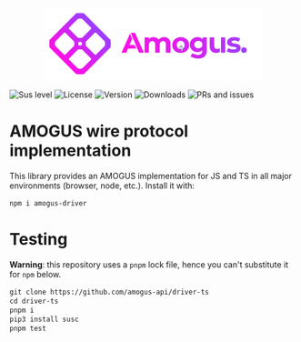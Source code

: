 <p align="center"><img src="https://github.com/amogus-api/info/raw/master/logos/logo_color_on_white.png" height="128"/></p>

![Sus level](https://img.shields.io/badge/sus%20level-150%25-red)
![License](https://img.shields.io/github/license/amogus-api/driver-ts)
![Version](https://img.shields.io/npm/v/amogus-driver)
![Downloads](https://img.shields.io/npm/dm/amogus-driver)
![PRs and issues](https://img.shields.io/badge/PRs%20and%20issues-welcome-brightgreen)

# AMOGUS wire protocol implementation
This library provides an AMOGUS implementation for JS and TS in all major environments (browser, node, etc.). Install it with:
```
npm i amogus-driver
```

# Testing
**Warning**: this repository uses a `pnpm` lock file, hence you can't substitute it for `npm` below.
```
git clone https://github.com/amogus-api/driver-ts
cd driver-ts
pnpm i
pip3 install susc
pnpm test
```
